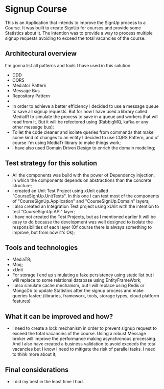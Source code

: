 # Signup Course

This is an Application that intends to improve the SignUp process to a Course.
It was built to create SignUp for courses and provide some Statistics about it.
The intention was to provide a way to process multiple signup requests avoiding to exceed the total vacancies of the course.

## Architectural overview
I'm gonna list all patterns and tools I have used in this solution:
- DDD
- CQRS
- Mediator Pattern
- Message Bus
- Repository Pattern
- 
- In order to achieve a better efficiency I decided to use a message queue to save all signup requests. But for now I have used a library called MediatR to simulate the process to save in a queue and workers that will read from it. But it will be refectored using (RabbigMQ, kafka or any other message bus);
- To let the code cleaner and isolate queries from commands that make some kind of changes to an entity I decided to use CQRS Pattern, and of course I'm using MediaTr library to make things work;
- I have also used Domain Driven Design to enrich the domain modeling;

## Test strategy for this solution
- All the components was build with the power of Dependency injection, in which the components depends on abstractions than the concrete structure;
- I created an Unit Test Project using xUnit called "CourseSignUp.UnitTests". In this one I can test most of the components of "CourseSignUp.Application" and "CourseSignUp.Domain" layers;
- I also created an Integration Test project using xUnit with the intention to test "CourseSignUp.API" layer;
- I have not created the Test Projects, but as I mentioned earlier It will be easy to do because the development was well designed to isolate the responsibilities of each layer (Of course there is always something to improve, but from now it's Ok);

## Tools and technologies
- MediaTR;
- Moq;
- xUnit
- For storage I end up simulating a fake persistency using static list but I will replace to some relational database using EntityFrameWork;
- I also simulate cache mechanism, but I will replace using Redis or MongoDb to update Statistics after the signup process and make queries faster;
(libraries, framework, tools, storage types, cloud platform features)

## What it can be improved and how?
- I need to create a lock mechanism in order to prevent signup request to exceed the total vacancies of the course. Using a robust Message broker will improve the performance making asynchronous processing. And I also have created a business validation to avoid exceeds the total vacancies but I know I need to mitigate the risk of parallel tasks. I need to think more about it;

## Final considerations
- I did my best in the least time I had.
